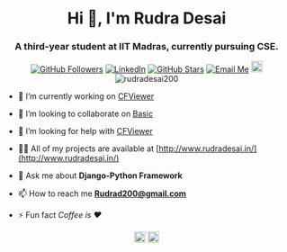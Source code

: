 <h1 align="center">Hi 👋, I'm Rudra Desai</h1>
<h3 align="center">A third-year student at IIT Madras, currently pursuing CSE. </h3>

<p align="center">
	<a href="https://github.com/rudradesai200"><img src="https://img.shields.io/github/followers/rudradesai200?label=Follow&style=social" alt="GitHub Followers"></a>
	<a href="https://www.linkedin.com/in/rudradesai200"><img src="https://img.shields.io/badge/LinkedIn--_.svg?style=social&logo=linkedin" alt="LinkedIn"></a>
	<a href="https://github.com/rudradesai200"><img src="https://img.shields.io/github/stars/rudradesai200/CFViewer?style=social" alt="GitHub Stars"></a>
	  <a href="mailto:rudrad200@gmail.com"><img src="https://img.shields.io/badge/Email%20Me--_.svg?style=social&logo=gmail" alt="Email Me"></a>
	  <a href="http://www.rudradesai.in/"><img src="https://image.flaticon.com/icons/svg/145/145801.svg" alt="Portfolio" width="20" height="20"></a>
	<img src="https://komarev.com/ghpvc/?username=rudradesai200" alt="rudradesai200" />
</p>

- 🔭 I’m currently working on [ CFViewer](http://www.rudradesai.in/cfviewer)

- 👯 I’m looking to collaborate on [Basic](https://www.github.com/rudradesai200/Basic.git)

- 🤔 I’m looking for help with [CFViewer](http://www.rudradesai.in/cfviewer)

- 👨‍💻 All of my projects are available at [http://www.rudradesai.in/](http://www.rudradesai.in/)

- 💬 Ask me about **Django-Python Framework**

- 📫 How to reach me **Rudrad200@gmail.com**

- ⚡ Fun fact *Coffee is ❤️*

<!-- <p align="left"><img src="https://konpa.github.io/devicon/devicon.git/icons/bootstrap/bootstrap-plain.svg" alt="bootstrap" width="20" height="20"/> <img src="https://konpa.github.io/devicon/devicon.git/icons/c/c-original.svg" alt="c" width="20" height="20"/> <img src="https://konpa.github.io/devicon/devicon.git/icons/cplusplus/cplusplus-original.svg" alt="cplusplus" width="20" height="20"/> <img src="https://konpa.github.io/devicon/devicon.git/icons/css3/css3-original-wordmark.svg" alt="css3" width="20" height="20"/> <img src="https://konpa.github.io/devicon/devicon.git/icons/django/django-original.svg" alt="django" width="20" height="20"/> <img src="https://konpa.github.io/devicon/devicon.git/icons/html5/html5-original-wordmark.svg" alt="html5" width="20" height="20"/> <img src="https://konpa.github.io/devicon/devicon.git/icons/javascript/javascript-original.svg" alt="javascript" width="20" height="20"/> <img src="https://konpa.github.io/devicon/devicon.git/icons/python/python-original-wordmark.svg" alt="python" width="20" height="20"/></p><p align="center"> <img src="https://github-readme-stats.vercel.app/api?username=rudradesai200&show_icons=true" alt="rudradesai200" /> </p> -->

<p align="center">
<a href="https://linkedin.com/in/rudradesai" target="blank"><img align="center" src="https://cdn.jsdelivr.net/npm/simple-icons@3.0.1/icons/linkedin.svg" alt="rudradesai" height="20" width="20" /></a>
<a href="https://kaggle.com/rudradesai200" target="blank"><img align="center" src="https://cdn.jsdelivr.net/npm/simple-icons@3.0.1/icons/kaggle.svg" alt="rudradesai200" height="20" width="20" /></a>
</p>
